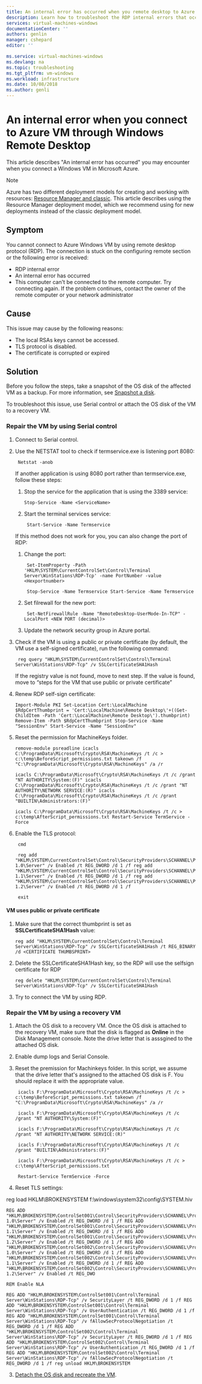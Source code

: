 ```yaml
---
title: An internal error has occurred when you remote desktop to Azure VM | Microsoft Docs
description: Learn how to troubleshoot the RDP internal errors that occurs| Microsoft Docs
services: virtual-machines-windows
documentationCenter: ''
authors: genlin
manager: cshepard
editor: ''

ms.service: virtual-machines-windows
ms.devlang: na
ms.topic: troubleshooting
ms.tgt_pltfrm: vm-windows
ms.workload: infrastructure
ms.date: 10/08/2018
ms.author: genli
---
```


#  An internal error when you connect to Azure VM through Windows Remote Desktop 

This article describes "An internal error has occurred" you may encounter when you connect a Windows VM in Microsoft Azure.
> [!NOTE] 
> Azure has two different deployment models for creating and working with resources: 
[Resource Manager and classic](../../azure-resource-manager/resource-manager-deployment-model.md). This article describes using the Resource Manager deployment model, which we recommend using for new deployments instead of the classic deployment model.

## Symptom 

You cannot connect to Azure Windows VM by using remote desktop protocol (RDP). The connection is stuck on the configuring remote section or the following error is received:

- RDP internal error 
- An internal error has occurred
- This computer can't be connected to the remote computer. Try connecting again. If the problem continues, contact the owner of the remote computer or your network administrator


## Cause

This issue may cause by the following reasons:

- The local RSAs keys cannot be accessed.
- TLS protocol is disabled.
- The certificate is corrupted or expired 

## Solution 

Before you follow the steps, take a snapshot of the OS disk of the affected VM as a backup. For more information, see [Snapshot a disk](../windows/snapshot-copy-managed-disk.md).

To troubleshoot this issue, use Serial control or attach the OS disk of the VM to a recovery VM.

### Repair the VM by using Serial control

1. Connect to Serial control.
2. Use the NETSTAT tool to check if termservice.exe is listening port 8080:

        Netstat -anob

    If another application is using 8080 port rather than termservice.exe, follow these steps:

    1.  Stop the service for the application that is using the 3389 service: 

            Stop-Service -Name <ServiceName>
    2. Start the terminal services service: 
    
            Start-Service -Name Termservice

    If this method does not work for you, you can also change the port of RDP:

    1. Change the port:

            Set-ItemProperty -Path 'HKLM\SYSTEM\CurrentControlSet\Control\Terminal Server\WinStations\RDP-Tcp' -name PortNumber -value <Hexportnumber>

            Stop-Service -Name Termservice Start-Service -Name Termservice
        
    2. Set filrewall for the new port:

            Set-NetFirewallRule -Name "RemoteDesktop-UserMode-In-TCP" -LocalPort <NEW PORT (decimal)>

    3. Update the network security group in Azure portal.

3. Check if the VM is using a public or private certificate (by default, the VM use a self-signed certificate), run the following command:
 
        reg query "HKLM\SYSTEM\CurrentControlSet\Control\Terminal Server\WinStations\RDP-Tcp" /v SSLCertificateSHA1Hash

    If the registry value is not found, move to next step. If the value is found, move to “steps for the VM that use public or private certificate”
4.	Renew RDP self-sign certificate:

        Import-Module PKI Set-Location Cert:\LocalMachine $RdpCertThumbprint = 'Cert:\LocalMachine\Remote Desktop\'+((Get-ChildItem -Path 'Cert:\LocalMachine\Remote Desktop\').thumbprint) Remove-Item -Path $RdpCertThumbprint Stop-Service -Name "SessionEnv" Start-Service -Name "SessionEnv"
5.	Reset the permission for MachineKeys folder.
	
        remove-module psreadline icacls C:\ProgramData\Microsoft\Crypto\RSA\MachineKeys /t /c > c:\temp\BeforeScript_permissions.txt takeown /f "C:\ProgramData\Microsoft\Crypto\RSA\MachineKeys" /a /r 
        
        icacls C:\ProgramData\Microsoft\Crypto\RSA\MachineKeys /t /c /grant "NT AUTHORITY\System:(F)" icacls C:\ProgramData\Microsoft\Crypto\RSA\MachineKeys /t /c /grant "NT AUTHORITY\NETWORK SERVICE:(R)" icacls C:\ProgramData\Microsoft\Crypto\RSA\MachineKeys /t /c /grant "BUILTIN\Administrators:(F)" 
        
        icacls C:\ProgramData\Microsoft\Crypto\RSA\MachineKeys /t /c > c:\temp\AfterScript_permissions.txt Restart-Service TermService -Force
6. Enable the TLS protocol:

        cmd

        reg add "HKLM\SYSTEM\CurrentControlSet\Control\SecurityProviders\SCHANNEL\Protocols\TLS 1.0\Server" /v Enabled /t REG_DWORD /d 1 /f reg add "HKLM\SYSTEM\CurrentControlSet\Control\SecurityProviders\SCHANNEL\Protocols\TLS 1.1\Server" /v Enabled /t REG_DWORD /d 1 /f reg add "HKLM\SYSTEM\CurrentControlSet\Control\SecurityProviders\SCHANNEL\Protocols\TLS 1.2\Server" /v Enabled /t REG_DWORD /d 1 /f

        exit

#### VM uses public or private certificate

1.	Make sure that the correct thumbprint is set as **SSLCertificateSHA1Hash** value:

        reg add "HKLM\SYSTEM\CurrentControlSet\Control\Terminal Server\WinStations\RDP-Tcp" /v SSLCertificateSHA1Hash /t REG_BINARY /d <CERTIFICATE THUMBSPRINT>

2.	Delete the SSLCertificateSHA1Hash key, so the RDP will use the selfsign certificate for RDP

        reg delete "HKLM\SYSTEM\CurrentControlSet\Control\Terminal Server\WinStations\RDP-Tcp" /v SSLCertificateSHA1Hash

3.	Try to connect the VM by using RDP.

### Repair the VM by using a recovery VM

1. Attach the OS disk to a recovery VM. Once the OS disk is attached to the recovery VM, make sure that the disk is flagged as **Online** in the Disk Management console. Note the drive letter that is asssgined to the attached OS disk.
2. Enable dump logs and Serial Console.
3. Reset the premission for Machinkeys folder. In this script, we assume that the drive letter that's assigned to the attached OS disk is F. You should replace it with the appropriate value.

        icacls F:\ProgramData\Microsoft\Crypto\RSA\MachineKeys /t /c > c:\temp\BeforeScript_permissions.txt takeown /f "C:\ProgramData\Microsoft\Crypto\RSA\MachineKeys" /a /r

        icacls F:\ProgramData\Microsoft\Crypto\RSA\MachineKeys /t /c /grant "NT AUTHORITY\System:(F)"

        icacls F:\ProgramData\Microsoft\Crypto\RSA\MachineKeys /t /c /grant "NT AUTHORITY\NETWORK SERVICE:(R)"

        icacls F:\ProgramData\Microsoft\Crypto\RSA\MachineKeys /t /c /grant "BUILTIN\Administrators:(F)"

        icacls F:\ProgramData\Microsoft\Crypto\RSA\MachineKeys /t /c > c:\temp\AfterScript_permissions.txt

        Restart-Service TermService -Force
4. Reset TLS settings:

reg load HKLM\BROKENSYSTEM f:\windows\system32\config\SYSTEM.hiv

    REG ADD "HKLM\BROKENSYSTEM\ControlSet001\Control\SecurityProviders\SCHANNEL\Protocols\TLS 1.0\Server" /v Enabled /t REG_DWORD /d 1 /f REG ADD
    "HKLM\BROKENSYSTEM\ControlSet001\Control\SecurityProviders\SCHANNEL\Protocols\TLS 1.1\Server" /v Enabled /t REG_DWORD /d 1 /f REG ADD "HKLM\BROKENSYSTEM\ControlSet001\Control\SecurityProviders\SCHANNEL\Protocols\TLS 1.2\Server" /v Enabled /t REG_DWORD /d 1 /f REG ADD "HKLM\BROKENSYSTEM\ControlSet002\Control\SecurityProviders\SCHANNEL\Protocols\TLS 1.0\Server" /v Enabled /t REG_DWORD /d 1 /f REG ADD "HKLM\BROKENSYSTEM\ControlSet002\Control\SecurityProviders\SCHANNEL\Protocols\TLS 1.1\Server" /v Enabled /t REG_DWORD /d 1 /f REG ADD "HKLM\BROKENSYSTEM\ControlSet002\Control\SecurityProviders\SCHANNEL\Protocols\TLS 1.2\Server" /v Enabled /t REG_DWO

    REM Enable NLA
    
    REG ADD "HKLM\BROKENSYSTEM\ControlSet001\Control\Terminal Server\WinStations\RDP-Tcp" /v SecurityLayer /t REG_DWORD /d 1 /f REG ADD "HKLM\BROKENSYSTEM\ControlSet001\Control\Terminal Server\WinStations\RDP-Tcp" /v UserAuthentication /t REG_DWORD /d 1 /f REG ADD "HKLM\BROKENSYSTEM\ControlSet001\Control\Terminal Server\WinStations\RDP-Tcp" /v fAllowSecProtocolNegotiation /t REG_DWORD /d 1 /f REG ADD "HKLM\BROKENSYSTEM\ControlSet002\Control\Terminal Server\WinStations\RDP-Tcp" /v SecurityLayer /t REG_DWORD /d 1 /f REG ADD "HKLM\BROKENSYSTEM\ControlSet002\Control\Terminal Server\WinStations\RDP-Tcp" /v UserAuthentication /t REG_DWORD /d 1 /f REG ADD "HKLM\BROKENSYSTEM\ControlSet002\Control\Terminal Server\WinStations\RDP-Tcp" /v fAllowSecProtocolNegotiation /t REG_DWORD /d 1 /f reg unload HKLM\BROKENSYSTEM
		
3.	[Detach the OS disk and recreate the VM](troubleshoot-recovery-disks-portal-windows.md).



